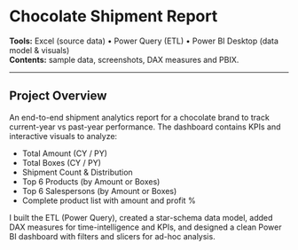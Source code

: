 # Chocolate Shipment Report

**Tools:** Excel (source data) • Power Query (ETL) • Power BI Desktop (data model & visuals)  
**Contents:** sample data, screenshots, DAX measures and  PBIX.

---

## Project Overview
An end-to-end shipment analytics report for a chocolate brand to track current-year vs past-year performance. The dashboard contains KPIs and interactive visuals to analyze:

- Total Amount (CY / PY)
- Total Boxes (CY / PY)
- Shipment Count & Distribution
- Top 6 Products (by Amount or Boxes)
- Top 6 Salespersons (by Amount or Boxes)
- Complete product list with amount and profit %

I built the ETL (Power Query), created a star-schema data model, added DAX measures for time-intelligence and KPIs, and designed a clean Power BI dashboard with filters and slicers for ad-hoc analysis.

